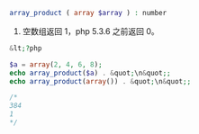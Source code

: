 ```php
array_product ( array $array ) : number
```

1. 空数组返回 1，php 5.3.6 之前返回 0。

```php
&lt;?php

$a = array(2, 4, 6, 8);
echo array_product($a) . &quot;\n&quot;;
echo array_product(array()) . &quot;\n&quot;;

/*
384
1
*/
```